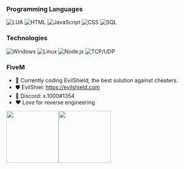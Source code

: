 ### Programming Languages

![LUA](https://img.shields.io/badge/-Lua-000?&logo=lua&logoColor=2C2D72)
![HTML](https://img.shields.io/badge/-HTML-000?&logo=html5)
![JavaScript](https://img.shields.io/badge/-JavaScript-000?&logo=JavaScript&logoColor=ddc508)
![CSS](https://img.shields.io/badge/-CSS-000?&logo=css3&logoColor=007ACC)
![SQL](https://img.shields.io/badge/-SQL-000?&logo=MySQL&logoColor=4479A1)

### Technologies

![Windows](https://img.shields.io/badge/-Windows-000?&logo=windows&logoColor=0052CC)
![Linux](https://img.shields.io/badge/-Linux-000?&logo=Linux&logoColor=FCC624)
![Node.js](https://img.shields.io/badge/-Node.js-000?&logo=node.js)
![TCP/UDP](https://img.shields.io/badge/-TCP%2FIP-000?&logo=Cisco)

### FiveM

- :telescope: Currently coding EvilShield, the best solution against cheaters.
- 🛡️ EvilShiel: https://evilshield.com
- 📒 Discord: x.1000#1354
- ❤️ Love for reverse engineering

<a href="https://www.evilshield.com/"><img height="137px" src="https://github-readme-stats.vercel.app/api?username=Xx1000xX&show_icons=true&theme=dark" /><!-- wi*quL3fcV --><img height="137px" src="https://github-readme-stats.vercel.app/api/top-langs/?username=Xx1000xX&layout=compact&show_icons=true&theme=dark" /></a>
